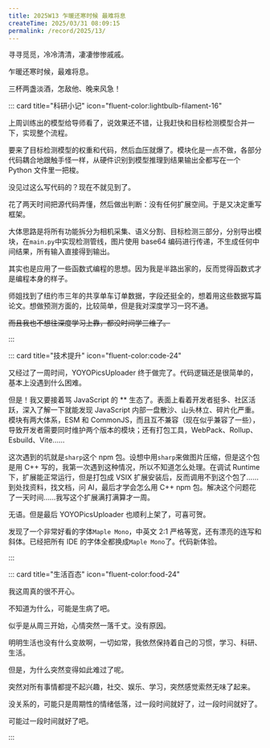 ```yaml
---
title: 2025W13 乍暖还寒时候 最难将息
createTime: 2025/03/31 08:09:15
permalink: /record/2025/13/
---
```


寻寻觅觅，冷冷清清，凄凄惨惨戚戚。

乍暖还寒时候，最难将息。

三杯两盏淡酒，怎敌他、晚来风急！

::: card title="科研小记" icon="fluent-color:lightbulb-filament-16"

上周训练出的模型给导师看了，说效果还不错，让我赶快和目标检测模型合并一下，实现整个流程。

要来了目标检测模型的权重和代码，然后血压就爆了。模块化是一点不做，各部分代码耦合地跟触手怪一样，从硬件识别到模型推理到结果输出全都写在一个 Python 文件里一把梭。

没见过这么写代码的？现在不就见到了。

花了两天时间把源代码弄懂，然后做出判断：没有任何扩展空间。于是又决定重写框架。

大体思路是将所有功能拆分为相机采集、语义分割、目标检测三部分，分别导出模块，在`main.py`中实现检测管线，图片使用 base64 编码进行传递，不生成任何中间结果，所有输入直接得到输出。

其实也是应用了一些函数式编程的思想。因为我是半路出家的，反而觉得函数式才是编程本身的样子。

师姐找到了纽约市三年的共享单车订单数据，字段还挺全的，想着用这些数据写篇论文。想做预测方面的，比较简单，但是我对深度学习一窍不通。

~~而且我也不想往深度学习上靠，都没时间学三维了。~~

:::

::: card title="技术提升" icon="fluent-color:code-24"

又经过了一周时间，YOYOPicsUploader 终于做完了。代码逻辑还是很简单的，基本上没遇到什么困难。

但是！我又要接着骂 JavaScript 的 ** 生态了。表面上看着开发者挺多、社区活跃，深入了解一下就能发现 JavaScript 内部一盘散沙、山头林立、碎片化严重。模块有两大体系，ESM 和 CommonJS，而且互不兼容（现在似乎兼容了一些），导致开发者需要同时维护两个版本的模块；还有打包工具，WebPack、Rollup、Esbuild、Vite……

这次遇到的坑就是`sharp`这个 npm 包。设想中用`sharp`来做图片压缩，但是这个包是用 C++ 写的，我第一次遇到这种情况，所以不知道怎么处理。在调试 Runtime 下，扩展能正常运行，但是打包成 VSIX 扩展安装后，反而调用不到这个包了……到处找资料，找文档，问 AI，最后才学会怎么用 C++ npm 包。解决这个问题花了一天时间……我写这个扩展满打满算才一周。

无语。但是最后 YOYOPicsUploader 也顺利上架了，可喜可贺。

发现了一个非常好看的字体`Maple Mono`，中英文 2:1 严格等宽，还有漂亮的连写和斜体。已经把所有 IDE 的字体全都换成`Maple Mono`了。代码新体验。

:::

::: card title="生活百态" icon="fluent-color:food-24"

我这周真的很不开心。

不知道为什么，可能是生病了吧。

似乎是从周三开始，心情突然一落千丈。没有原因。

明明生活也没有什么变故啊，一切如常，我依然保持着自己的习惯，学习、科研、生活。

但是，为什么突然变得如此难过了呢。

突然对所有事情都提不起兴趣，社交、娱乐、学习，突然感觉索然无味了起来。

没关系的，可能只是周期性的情绪低落，过一段时间就好了，过一段时间就好了。

可能过一段时间就好了吧。

:::